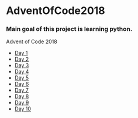 # AdventOfCode2018
### Main goal of this project is learning python. <br />
Advent of Code 2018 <br />
  * [Day 1](https://adventofcode.com/2018/day/1) <br />
  * [Day 2](https://adventofcode.com/2018/day/2) <br />
  * [Day 3](https://adventofcode.com/2018/day/3) <br />
  * [Day 4](https://adventofcode.com/2018/day/4) <br />
  * [Day 5](https://adventofcode.com/2018/day/5) <br />
  * [Day 6](https://adventofcode.com/2018/day/6) <br />
  * [Day 7](https://adventofcode.com/2018/day/7) <br />
  * [Day 8](https://adventofcode.com/2018/day/8) <br />
  * [Day 9](https://adventofcode.com/2018/day/9) <br />
  * [Day 10](https://adventofcode.com/2018/day/10) <br />
